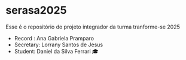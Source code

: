 # serasa2025
Esse é o repositório do projeto integrador da turma tranforme-se 2025


- Record : Ana Gabriela Pramparo 
 - Secretary: Lorrany Santos de Jesus 
- Student: Daniel da Silva Ferrari 🎓

